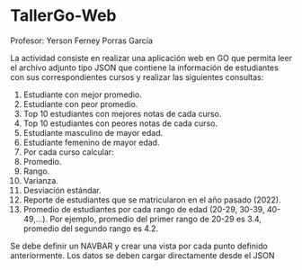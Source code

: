 # TallerGo-Web
Profesor: Yerson Ferney Porras García

La actividad consiste en realizar una aplicación web en GO que permita leer 
el archivo adjunto tipo JSON que contiene la información de estudiantes con 
sus correspondientes cursos y realizar las siguientes consultas:

1. Estudiante con mejor promedio.
2. Estudiante con peor promedio.
3. Top 10 estudiantes con mejores notas de cada curso.
4. Top 10 estudiantes con peores notas de cada curso.
5. Estudiante masculino de mayor edad.
6. Estudiante femenino de mayor edad.
7. Por cada curso calcular:
1. Promedio.
2. Rango.
3. Varianza.
4. Desviación estándar.
8. Reporte de estudiantes que se matricularon en el año pasado (2022).
9. Promedio de estudiantes por cada rango de edad (20-29, 30-39, 40-
49,...). Por ejemplo, promedio del primer rango de 20-29 es 3.4, 
promedio del segundo rango es 4.2.

Se debe definir un NAVBAR y crear una vista por cada punto definido
anteriormente. Los datos se deben cargar directamente desde el JSON
